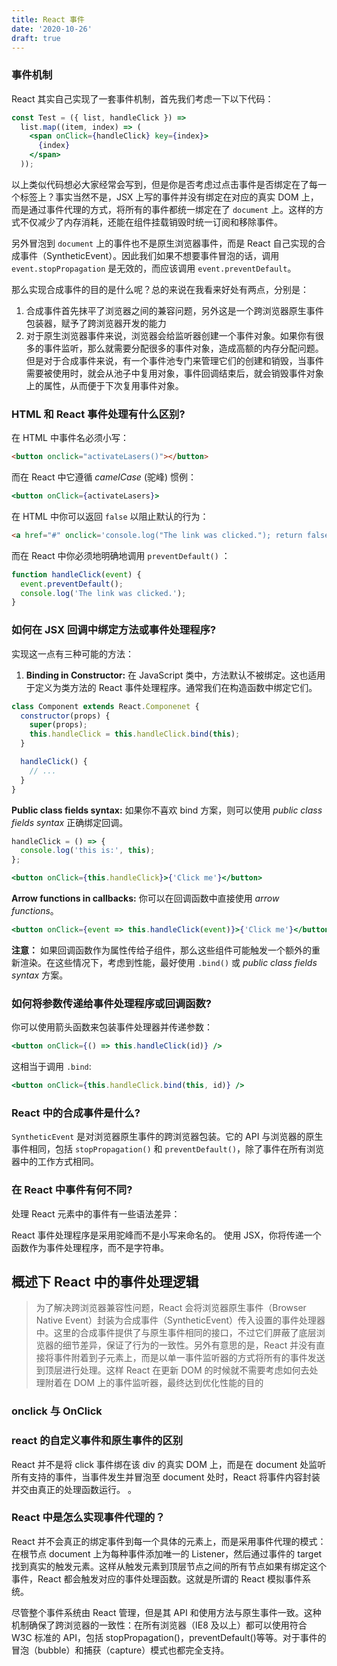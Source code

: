 ```yaml
---
title: React 事件
date: '2020-10-26'
draft: true
---
```


### 事件机制

React 其实自己实现了一套事件机制，首先我们考虑一下以下代码：

```jsx
const Test = ({ list, handleClick }) =>
  list.map((item, index) => (
    <span onClick={handleClick} key={index}>
      {index}
    </span>
  ));
```

以上类似代码想必大家经常会写到，但是你是否考虑过点击事件是否绑定在了每一个标签上？事实当然不是，JSX 上写的事件并没有绑定在对应的真实 DOM 上，而是通过事件代理的方式，将所有的事件都统一绑定在了 `document` 上。这样的方式不仅减少了内存消耗，还能在组件挂载销毁时统一订阅和移除事件。

另外冒泡到 `document` 上的事件也不是原生浏览器事件，而是 React 自己实现的合成事件（SyntheticEvent）。因此我们如果不想要事件冒泡的话，调用 `event.stopPropagation` 是无效的，而应该调用 `event.preventDefault`。

那么实现合成事件的目的是什么呢？总的来说在我看来好处有两点，分别是：

1. 合成事件首先抹平了浏览器之间的兼容问题，另外这是一个跨浏览器原生事件包装器，赋予了跨浏览器开发的能力
2. 对于原生浏览器事件来说，浏览器会给监听器创建一个事件对象。如果你有很多的事件监听，那么就需要分配很多的事件对象，造成高额的内存分配问题。但是对于合成事件来说，有一个事件池专门来管理它们的创建和销毁，当事件需要被使用时，就会从池子中复用对象，事件回调结束后，就会销毁事件对象上的属性，从而便于下次复用事件对象。

### HTML 和 React 事件处理有什么区别?

在 HTML 中事件名必须小写：

```html
<button onclick="activateLasers()"></button>
```

而在 React 中它遵循 _camelCase_ (驼峰) 惯例：

```jsx
<button onClick={activateLasers}>
```

在 HTML 中你可以返回 `false` 以阻止默认的行为：

```html
<a href="#" onclick='console.log("The link was clicked."); return false;' />
```

而在 React 中你必须地明确地调用 `preventDefault()` ：

```js
function handleClick(event) {
  event.preventDefault();
  console.log('The link was clicked.');
}
```

### 如何在 JSX 回调中绑定方法或事件处理程序?

实现这一点有三种可能的方法：

1. **Binding in Constructor:** 在 JavaScript 类中，方法默认不被绑定。这也适用于定义为类方法的 React 事件处理程序。通常我们在构造函数中绑定它们。

```js
class Component extends React.Componenet {
  constructor(props) {
    super(props);
    this.handleClick = this.handleClick.bind(this);
  }

  handleClick() {
    // ...
  }
}
```

**Public class fields syntax:** 如果你不喜欢 bind 方案，则可以使用 _public class fields syntax_ 正确绑定回调。

```jsx
handleClick = () => {
  console.log('this is:', this);
};
```

```jsx
<button onClick={this.handleClick}>{'Click me'}</button>
```

**Arrow functions in callbacks:** 你可以在回调函数中直接使用 _arrow functions_。

```jsx
<button onClick={event => this.handleClick(event)}>{'Click me'}</button>
```

**注意：** 如果回调函数作为属性传给子组件，那么这些组件可能触发一个额外的重新渲染。在这些情况下，考虑到性能，最好使用 `.bind()` 或 _public class fields syntax_ 方案。

### 如何将参数传递给事件处理程序或回调函数?

你可以使用箭头函数来包装事件处理器并传递参数：

```jsx
<button onClick={() => this.handleClick(id)} />
```

这相当于调用 `.bind`:

```jsx
<button onClick={this.handleClick.bind(this, id)} />
```

### React 中的合成事件是什么?

`SyntheticEvent` 是对浏览器原生事件的跨浏览器包装。它的 API 与浏览器的原生事件相同，包括 `stopPropagation()` 和 `preventDefault()`，除了事件在所有浏览器中的工作方式相同。

### 在 React 中事件有何不同?

处理 React 元素中的事件有一些语法差异：

React 事件处理程序是采用驼峰而不是小写来命名的。
使用 JSX，你将传递一个函数作为事件处理程序，而不是字符串。

## 概述下 React 中的事件处理逻辑

> 为了解决跨浏览器兼容性问题，React 会将浏览器原生事件（Browser Native Event）封装为合成事件（SyntheticEvent）传入设置的事件处理器中。这里的合成事件提供了与原生事件相同的接口，不过它们屏蔽了底层浏览器的细节差异，保证了行为的一致性。另外有意思的是，React 并没有直接将事件附着到子元素上，而是以单一事件监听器的方式将所有的事件发送到顶层进行处理。这样 React 在更新 DOM 的时候就不需要考虑如何去处理附着在 DOM 上的事件监听器，最终达到优化性能的目的

### onclick 与 OnClick

### react 的自定义事件和原生事件的区别

React 并不是将 click 事件绑在该 div 的真实 DOM 上，而是在 document 处监听所有支持的事件，当事件发生并冒泡至 document 处时，React 将事件内容封装并交由真正的处理函数运行。
。

### React 中是怎么实现事件代理的？

React 并不会真正的绑定事件到每一个具体的元素上，而是采用事件代理的模式：在根节点 document 上为每种事件添加唯一的 Listener，然后通过事件的 target 找到真实的触发元素。这样从触发元素到顶层节点之间的所有节点如果有绑定这个事件，React 都会触发对应的事件处理函数。这就是所谓的 React 模拟事件系统。

尽管整个事件系统由 React 管理，但是其 API 和使用方法与原生事件一致。这种机制确保了跨浏览器的一致性：在所有浏览器（IE8 及以上）都可以使用符合 W3C 标准的 API，包括 stopPropagation()，preventDefault()等等。对于事件的冒泡（bubble）和捕获（capture）模式也都完全支持。
